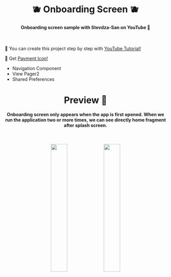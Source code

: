 <h1 align="center">🫐 Onboarding Screen 🫐 </h1>

<h4 align="center">
Onboarding screen sample with Stevdza-San on YouTube 💙
</h4></br>

🍭 You can create this project step by step with [YouTube Tutorial!](https://www.youtube.com/watch?v=COZ3j8Dwlog)

🍭 Get [Payment Icon!](https://www.freepik.com/free-vector/concept-landing-page-credit-card-payment_5568520.htm#page=1&query=payment&position=39)


- Navigation Component
- View Pager2
- Shared Preferences


<h1 align="center"> Preview 👀 </h1>

<h4 align="center">
Onboarding screen only appears when the app is first opened. When we run the application two or more times, we can see directly home fragment after splash screen. 
</h4></br>

<p align="center">
<img src="https://user-images.githubusercontent.com/47380312/131252088-6f077193-4ddd-4bfb-b62e-de7e16d9b14b.gif" width="32%"/>
<img src="https://user-images.githubusercontent.com/47380312/131252101-199181b9-f4d7-4b3b-a2f4-e1b52fbab2df.gif" width="32%"/>
</p>

